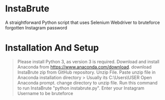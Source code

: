 # InstaBrute
A straightforward Python script that uses Selenium Webdriver to bruteforce forgotten Instagram password

# Installation And Setup
> Please install Python 3, as version 3 is required.
> Download and install Anaconda from https://www.anaconda.com/download.
> download InstaBrute zip from GitHub repository.
> Unzip File.
> Paste unzip file in Anaconda installation directory > Usually its C:\Users\USER
> Open Anaconda prompt.
> change directory to unzip file.
> Run this command to run InstaBrute "python instabrute.py".
> Enter your Instagram Username to be bruteforce
